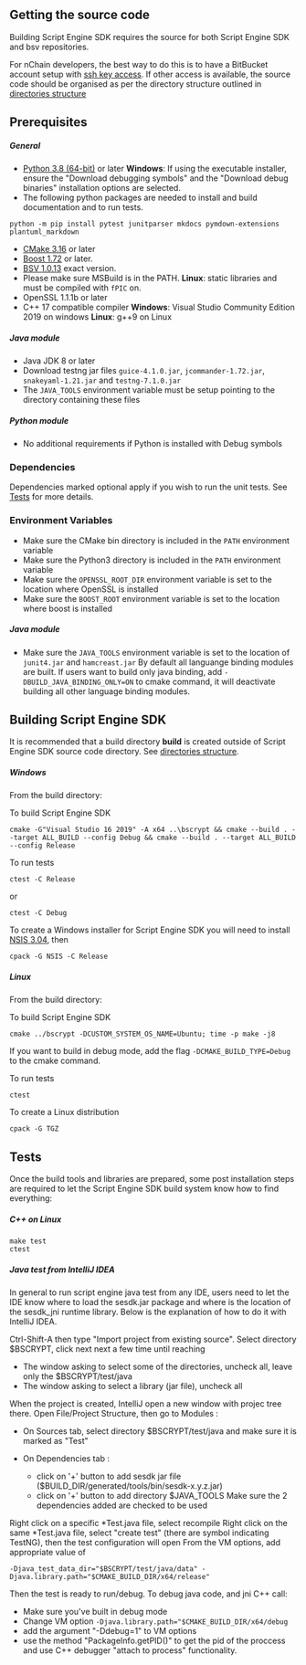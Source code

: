 ## Getting the source code
Building Script Engine SDK requires the source for both Script Engine SDK and bsv repositories. 

For nChain developers, the best way to do this is to have a BitBucket account setup with [ssh key access](https://confluence.atlassian.com/bitbucket/set-up-an-ssh-key-728138079.html). If other access is available, the source code should be organised as per the directory structure outlined in [directories structure](directories.md)

## Prerequisites
##### General
- [Python 3.8 (64-bit)](https://www.python.org/downloads/release/python-380/) or later
**Windows**: If using the executable installer, ensure the "Download debugging symbols" and the "Download debug binaries" installation options are selected. 
- The following python packages are needed to install and build documentation and to run tests.
```console
python -m pip install pytest junitparser mkdocs pymdown-extensions plantuml_markdown
```
- [CMake 3.16](https://cmake.org/download/) or later
- [Boost 1.72](https://www.boost.org/doc/libs/1_72_0/) or later.
- [BSV 1.0.13](https://github.com/bitcoin-sv/bitcoin-sv/releases/tag/v1.0.13) exact version.
- Please make sure MSBuild is in the PATH.
**Linux**: static libraries and must be compiled with `fPIC` on.
- OpenSSL 1.1.1b or later
- C++ 17 compatible compiler
**Windows**: Visual Studio Community Edition 2019 on windows
**Linux**: g++9 on Linux
##### Java module
- Java JDK 8 or later
- Download testng jar files `guice-4.1.0.jar`, `jcommander-1.72.jar`, `snakeyaml-1.21.jar` and `testng-7.1.0.jar`
- The `JAVA_TOOLS` environment variable must be setup pointing to the directory containing these files
##### Python module
- No additional requirements if Python is installed with Debug symbols

### Dependencies
Dependencies marked optional apply if you wish to run the unit tests. See [Tests](#Tests) for more details.

### Environment Variables

- Make sure the CMake bin directory is included in the `PATH` environment variable
- Make sure the Python3 directory is included in the `PATH` environment variable
- Make sure the `OPENSSL_ROOT_DIR` environment variable is set to the location where OpenSSL is installed
- Make sure the `BOOST_ROOT` environment variable is set to the location where boost is installed

##### Java module

- Make sure the `JAVA_TOOLS` environment variable is set to the location of `junit4.jar` and `hamcreast.jar`
By default all languange binding modules are built. If users want to build only java binding, add `-DBUILD_JAVA_BINDING_ONLY=ON` to cmake command, it will deactivate building all other language binding modules.

## Building Script Engine SDK
It is recommended that a build directory **build** is created outside of Script Engine SDK source code directory. See [directories structure](directories.md).

##### Windows

From the build directory:

To build Script Engine SDK
```console
cmake -G"Visual Studio 16 2019" -A x64 ..\bscrypt && cmake --build . --target ALL_BUILD --config Debug && cmake --build . --target ALL_BUILD --config Release
```

To run tests
```console 
ctest -C Release
```
or
```console 
ctest -C Debug
```

To create a Windows installer for Script Engine SDK you will need to install [NSIS 3.04](https://nsis.sourceforge.io/Download), then
```console 
cpack -G NSIS -C Release
```

##### Linux

From the build directory:

To build Script Engine SDK
```console
cmake ../bscrypt -DCUSTOM_SYSTEM_OS_NAME=Ubuntu; time -p make -j8
```
If you want to build in debug mode, add the flag `-DCMAKE_BUILD_TYPE=Debug` to the cmake command.

To run tests
```console
ctest
```

To create a Linux distribution
```console
cpack -G TGZ
```

## Tests
Once the build tools and libraries are prepared, some post installation steps are required to let the Script Engine SDK build system know how to find everything:

##### C++ on Linux
```console
make test
ctest
```

##### Java test from IntelliJ IDEA

In general to run script engine java test from any IDE, users need to let the IDE know where to load the sesdk.jar package and where is the location of the sesdk_jni runtime library. Below is the explanation of how to do it with IntelliJ IDEA.

Ctrl-Shift-A then type "Import project from existing source". Select directory $BSCRYPT, click next next a few time until reaching

  - The window asking to select some of the directories, uncheck all, leave only the $BSCRYPT/test/java
  - The window asking to select a library (jar file), uncheck all

When the project is created, IntelliJ open a new window with projec tree there. Open File/Project Structure, then go to Modules :

  - On Sources tab, select directory $BSCRYPT/test/java and make sure it is marked as "Test"
  - On Dependencies tab :

      - click on '+' button to add sesdk jar file ($BUILD_DIR/generated/tools/bin/sesdk-x.y.z.jar)
      - click on '+' button to add directory $JAVA_TOOLS
    Make sure the 2 dependencies added are checked to be used

Right click on a specific *Test.java file, select recompile
Right click on the same *Test.java file, select "create test" (there are symbol indicating TestNG), then the test configuration will open
From the VM options, add appropriate value of
```
-Djava_test_data_dir="$BSCRYPT/test/java/data" -Djava.library.path="$CMAKE_BUILD_DIR/x64/release"
```
Then the test is ready to run/debug. To debug java code, and jni C++ call:

- Make sure you've built in debug mode
- Change VM option `-Djava.library.path="$CMAKE_BUILD_DIR/x64/debug` 
- add the argument "-Ddebug=1" to VM options
- use the method "PackageInfo.getPID()" to get the pid of the proccess and use C++ debugger "attach to process" functionality.
